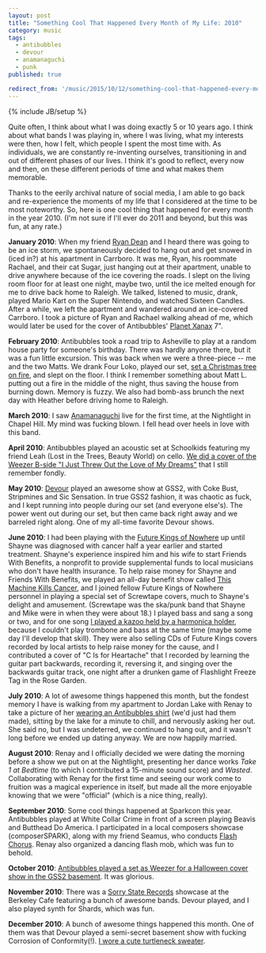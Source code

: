 ```yaml
---
layout: post
title: "Something Cool That Happened Every Month of My Life: 2010"
category: music
tags:
  - antibubbles
  - devour
  - anamanaguchi
  - punk
published: true

redirect_from: '/music/2015/10/12/something-cool-that-happened-every-month-of-my-life-2010/'
---
```


{% include JB/setup %}

Quite often, I think about what I was doing exactly 5 or 10 years ago. I think about what bands I was playing in, where I was living, what my interests were then, how I felt, which people I spent the most time with. As individuals, we are constantly re-inventing ourselves, transitioning in and out of different phases of our lives. I think it's good to reflect, every now and then, on these different periods of time and what makes them memorable.

Thanks to the eerily archival nature of social media, I am able to go back and re-experience the moments of my life that I considered at the time to be most noteworthy. So, here is one cool thing that happened for every month in the year 2010. (I'm not sure if I'll ever do 2011 and beyond, but this was fun, at any rate.)

**January 2010**: When my friend [Ryan Dean](https://www.reverbnation.com/ryanchristopherdean) and I heard there was going to be an ice storm, we spontaneously decided to hang out and get snowed in (iced in?) at his apartment in Carrboro. It was me, Ryan, his roommate Rachael, and their cat Sugar, just hanging out at their apartment, unable to drive anywhere because of the ice covering the roads. I slept on the living room floor for at least one night, maybe two, until the ice melted enough for me to drive back home to Raleigh. We talked, listened to music, drank, played Mario Kart on the Super Nintendo, and watched Sixteen Candles. After a while, we left the apartment and wandered around an ice-covered Carrboro. I took a picture of Ryan and Rachael walking ahead of me, which would later be used for the cover of Antibubbles' [Planet Xanax](https://antibubbles.bandcamp.com/album/planet-xanax-7) 7".

**February 2010**: Antibubbles took a road trip to Asheville to play at a random house party for someone's birthday. There was hardly anyone there, but it was a fun little excursion. This was back when we were a three-piece -- me and the two Matts. We drank Four Loko, played our set, [set a Christmas tree on fire](http://i.imgur.com/swCq9DU.jpg), and slept on the floor. I think I remember something about Matt L. putting out a fire in the middle of the night, thus saving the house from burning down. Memory is fuzzy. We also had bomb-ass brunch the next day with Heather before driving home to Raleigh.

**March 2010**: I saw [Anamanaguchi](https://www.youtube.com/watch?v=fOTQu0rhad4) live for the first time, at the Nightlight in Chapel Hill. My mind was fucking blown. I fell head over heels in love with this band.

**April 2010**: Antibubbles played an acoustic set at Schoolkids featuring my friend Leah (Lost in the Trees, Beauty World) on cello. [We did a cover of the Weezer B-side "I Just Threw Out the Love of My Dreams"](https://www.youtube.com/watch?v=DohUvglURXc) that I still remember fondly.

**May 2010**: [Devour](https://www.youtube.com/watch?v=T12UUVDOqxo) played an awesome show at GSS2, with Coke Bust, Stripmines and Sic Sensation. In true GSS2 fashion, it was chaotic as fuck, and I kept running into people during our set (and everyone else's). The power went out during our set, but then came back right away and we barreled right along. One of my all-time favorite Devour shows.

**June 2010**: I had been playing with the [Future Kings of Nowhere](https://www.youtube.com/watch?v=i6km1zzXrhs) up until Shayne was diagnosed with cancer half a year earlier and started treatment. Shayne's experience inspired him and his wife to start Friends With Benefits, a nonprofit to provide supplemental funds to local musicians who don't have health insurance. To help raise money for Shayne and Friends With Benefits, we played an all-day benefit show called [This Machine Kills Cancer](http://www.indyweek.com/indyweek/this-weekends-benefit-for-shayne-miel-epitomizes-the-triangles-musical-community/Content?oid=1483865), and I joined fellow Future Kings of Nowhere personnel in playing a special set of Screwtape covers, much to Shayne's delight and amusement. (Screwtape was the ska/punk band that Shayne and Mike were in when they were about 18.) I played bass and sang a song or two, and for one song [I played a kazoo held by a harmonica holder](http://i.imgur.com/HNt4SrK.jpg), because I couldn't play trombone and bass at the same time (maybe some day I'll develop that skill). They were also selling CDs of Future Kings covers recorded by local artists to help raise money for the cause, and I contributed a cover of "C Is for Heartache" that I recorded by learning the guitar part backwards, recording it, reversing it, and singing over the backwards guitar track, one night after a drunken game of Flashlight Freeze Tag in the Rose Garden.

**July 2010**: A lot of awesome things happened this month, but the fondest memory I have is walking from my apartment to Jordan Lake with Renay to take a picture of her [wearing an Antibubbles shirt](http://38.media.tumblr.com/5774f74a33b90dfea73bf0872d0291a5/tumblr_inline_myykl0NUav1qalvbk.jpg) (we'd just had them made), sitting by the lake for a minute to chill, and nervously asking her out. She said no, but I was undeterred, we continued to hang out, and it wasn't long before we ended up dating anyway. We are now happily married.

**August 2010**: Renay and I officially decided we were dating the morning before a show we put on at the Nightlight, presenting her dance works *Take 1 at Bedtime* (to which I contributed a 15-minute sound score) and *Wasted*. Collaborating with Renay for the first time and seeing our work come to fruition was a magical experience in itself, but made all the more enjoyable knowing that we were "official" (which is a nice thing, really).

**September 2010**: Some cool things happened at Sparkcon this year. Antibubbles played at White Collar Crime in front of a screen playing Beavis and Butthead Do America. I participated in a local composers showcase (composerSPARK), along with my friend Seamus, who conducts [Flash Chorus](http://flashchorus.org). Renay also organized a dancing flash mob, which was fun to behold.

**October 2010**: [Antibubbles played a set as Weezer for a Halloween cover show in the GSS2 basement](https://www.youtube.com/watch?v=gn5AXp1n6ns). It was glorious.

**November 2010**: There was a [Sorry State Records](http://sorrystaterecords.com) showcase at the Berkeley Cafe featuring a bunch of awesome bands. Devour played, and I also played synth for Shards, which was fun.

**December 2010**: A bunch of awesome things happened this month. One of them was that Devour played a semi-secret basement show with fucking Corrosion of Conformity(!). [I wore a cute turtleneck sweater](http://i.imgur.com/TcVc1Td.jpg).

